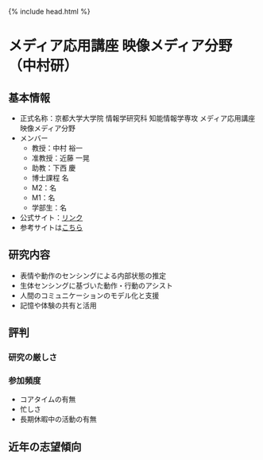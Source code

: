 {% include head.html %}
# メディア応用講座 映像メディア分野（中村研）
## 基本情報
- 正式名称：京都大学大学院 情報学研究科 知能情報学専攻 メディア応用講座 映像メディア分野
- メンバー
  - 教授：中村 裕一
  - 准教授：近藤 一晃
  - 助教：下西 慶
  - 博士課程 名
  - M2：名
  - M1：名
  - 学部生：名
- 公式サイト：[リンク](http://www.ccm.media.kyoto-u.ac.jp/index-j.php)
- 参考サイトは[こちら](https://www.s-im.t.kyoto-u.ac.jp/com/ja/information/laboratory/mm_media)

## 研究内容
- 表情や動作のセンシングによる内部状態の推定
- 生体センシングに基づいた動作・行動のアシスト
- 人間のコミュニケーションのモデル化と支援
- 記憶や体験の共有と活用

## 評判
### 研究の厳しさ

### 参加頻度
- コアタイムの有無
- 忙しさ
- 長期休暇中の活動の有無

## 近年の志望傾向